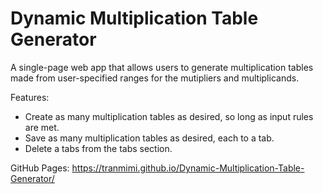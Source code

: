 # Dynamic Multiplication Table Generator
 A single-page web app that allows users to generate multiplication tables made from user-specified ranges for the mutipliers and multiplicands.

Features:
- Create as many multiplication tables as desired, so long as input rules are met.
- Save as many multiplication tables as desired, each to a tab.
- Delete a tabs from the tabs section.

GitHub Pages: https://tranmimi.github.io/Dynamic-Multiplication-Table-Generator/
